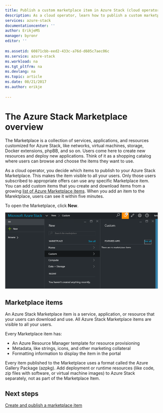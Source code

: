 ```yaml
---
title: Publish a custom marketplace item in Azure Stack (cloud operator) | Microsoft Docs
description: As a cloud operator, learn how to publish a custom marketplace item in Azure Stack.
services: azure-stack
documentationcenter: ''
author: ErikjeMS
manager: byronr
editor: ''

ms.assetid: 60871cbb-eed2-433c-a76d-d605c7aec06c
ms.service: azure-stack
ms.workload: na
ms.tgt_pltfrm: na
ms.devlang: na
ms.topic: article
ms.date: 08/21/2017
ms.author: erikje

---
```

# The Azure Stack Marketplace overview
The Marketplace is a collection of services, applications, and resources customized for Azure Stack, like networks, virtual machines, storage, Docker extensions, phpBB, and so on. Users come here to create new resources and deploy new applications. Think of it as a shopping catalog where users can browse and choose the items they want to use.

As a cloud operator, you decide which items to publish to your Azure Stack Marketplace. This makes the item visible to all your users. Only those users subscribed to appropriate offers can use any specific Marketplace item. You can add custom items that you create and download items from a growing [list of Azure Marketplace items](azure-stack-marketplace-azure-items.md). When you add an item to the Marektplace, users can see it within five minutes.

To open the Marketplace, click **New**.

![](media/azure-stack-publish-custom-marketplace-item/image1.png)

## Marketplace items
An Azure Stack Marketplace item is a service, application, or resource that your users can download and use. All Azure Stack Marketplace items are visible to all your users.

Every Marketplace item has:

* An Azure Resource Manager template for resource provisioning
* Metadata, like strings, icons, and other marketing collateral
* Formatting information to display the item in the portal

Every item published to the Marketplace uses a format called the Azure Gallery Package (azpkg). Add deployment or runtime resources (like code, zip files with software, or virtual machine images) to Azure Stack separately, not as part of the Marketplace Item. 

## Next steps
[Create and publish a marketplace item](azure-stack-create-and-publish-marketplace-item.md)

